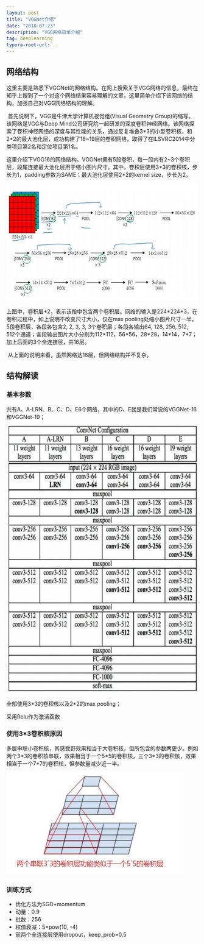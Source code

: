 ```yaml
---
layout: post
title: "VGGNet介绍"
date: "2018-07-23"
description: "VGG网络简单介绍"
tag: deeplearning
typora-root-url: ..
---
```


## 网络结构

​	这里主要是熟悉下VGGNet的网络结构。在网上搜索关于VGG网络的信息，最终在知乎上搜到了一个对这个网络结果容易理解的文章，这里简单介绍下该网络的结构，加强自己对VGG网络结构的理解。

​	首先说明下，VGG是牛津大学计算机视觉组(Visual Geometry Group)的缩写。该网络是VGG与Deep Mind公司研究院一起研发的深度卷积神经网络。该网络探索了卷积神经网络的深度与其性能的关系，通过反复堆叠3\*3的小型卷积核，和2\*2的最大池化层，成功构建了16~19层的卷积网络，取得了在ILSVRC2014中分类项目第2名和定位项目第1名。

​	这里介绍下VGG16的网络结构。VGGNet拥有5段卷积，每一段内有2~3个卷积层，段尾连接最大池化层用于缩小图片尺寸。其中，卷积层使用3\*3的卷积核，步长为1，padding参数为SAME；最大池化层使用2\*2的kernel size，步长为2。

<img src="/images/posts/deeplearning/vggnet.jpg" height="308" width="710">

上图中，卷积层\*2，表示该段中包含两个卷积层。网络的输入是224\*224\*3，在卷积过程中，如上说明不改变尺寸大小，仅在max pooling处缩小图片尺寸一半。5段卷积层，各段各包含2, 2, 3, 3, 3个卷积层；各段各输出64, 128, 256, 512, 512个通道；各段输出图片大小分别为112\*112，56\*56，28\*28，14\*14，7\*7；加上后面的3个全连接层，共16层。

​	从上面的说明来看，虽然网络达16层，但网络结构并不复杂。

## 结构解读

### 基本参数

共有A、A-LRN、B、C、D、E6个网络，其中的D、E就是我们常说的VGGNet-16和VGGNet-19；

<img src="/images/posts/deeplearning/vgg_family.jpg" height="702" width="700">

全部使用3\*3的卷积核以及2\*2的max pooling；

采用Relu作为激活函数

### 使用3\*3卷积核原因

多层串联小卷积核，其感受野效果相当于大卷积核，但所包含的参数两更少。例如两个3\*3的卷积核串联，效果相当于一个5\*5的卷积核，三个3\*3的卷积核，效果相当于一个7\*7的卷积核，但参数量减少近一半。

<img src="/images/posts/deeplearning/vggnet_small_conv.jpg" height="269" width="468">

### 训练方式

* 优化方法为SGD+momentum
* 动量：0.9
* 批数：256
* 权值衰减：5\*pow(10, -4)
* 前两个全连接层使用dropout，keep_prob=0.5





